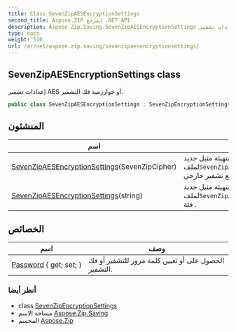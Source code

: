 ```yaml
---
title: Class SevenZipAESEncryptionSettings
second_title: Aspose.ZIP لمرجع .NET API
description: Aspose.Zip.Saving.SevenZipAESEncryptionSettings فصل. إعدادات تشفير AES أو خوارزمية فك التشفير.
type: docs
weight: 510
url: /ar/net/aspose.zip.saving/sevenzipaesencryptionsettings/
---
```

## SevenZipAESEncryptionSettings class

إعدادات تشفير AES أو خوارزمية فك التشفير.

```csharp
public class SevenZipAESEncryptionSettings : SevenZipEncryptionSettings
```

## المنشئون

| اسم | وصف |
| --- | --- |
| [SevenZipAESEncryptionSettings](sevenzipaesencryptionsettings/#constructor)(SevenZipCipher) | يقوم بتهيئة مثيل جديد لملف`SevenZipAESEncryptionSettings` فئة مع تشفير خارجي. |
| [SevenZipAESEncryptionSettings](sevenzipaesencryptionsettings/#constructor_1)(string) | يقوم بتهيئة مثيل جديد لملف`SevenZipAESEncryptionSettings` فئة . |

## الخصائص

| اسم | وصف |
| --- | --- |
| [Password](../../aspose.zip.saving/sevenzipencryptionsettings/password/) { get; set; } | الحصول على أو تعيين كلمة مرور للتشفير أو فك التشفير. |

### أنظر أيضا

* class [SevenZipEncryptionSettings](../sevenzipencryptionsettings/)
* مساحة الاسم [Aspose.Zip.Saving](../../aspose.zip.saving/)
* المجسم [Aspose.Zip](../../)


